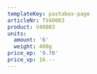 ```yaml
---
templateKey: pastabox-page
articleNr: TV40003
product: V40003
units:
  amount: '6'
  weight: 400g
price_ep: '9.70'
price_vp: 16.--
---
```


